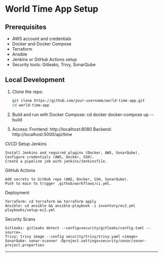 # World Time App Setup

## Prerequisites
- AWS account and credentials
- Docker and Docker Compose
- Terraform
- Ansible
- Jenkins or GitHub Actions setup
- Security tools: Gitleaks, Trivy, SonarQube

## Local Development
1. Clone the repo:
   ```bash
   git clone https://github.com/your-username/world-time-app.git
   cd world-time-app

2. Build and run with Docker Compose:
cd docker
docker-compose up --build

3. Access:
Frontend: http://localhost:8080
Backend: http://localhost:5000/api/time

CI/CD Setup
Jenkins

    Install Jenkins and required plugins (Docker, AWS, SonarQube).
    Configure credentials (AWS, Docker, SSH).
    Create a pipeline job with jenkins/Jenkinsfile.

GitHub Actions

    Add secrets to GitHub repo (AWS, Docker, SSH, SonarQube).
    Push to main to trigger .github/workflows/ci.yml.

Deployment

    Terraform: cd terraform && terraform apply
    Ansible: cd ansible && ansible-playbook -i inventory/ec2.yml playbooks/setup-ec2.yml

Security Scans

    Gitleaks: gitleaks detect --config=security/gitleaks/config.toml --source=.
    Trivy: trivy image --config security/trivy/trivy.yaml <image>
    SonarQube: sonar-scanner -Dproject.settings=security/sonar/sonar-project.properties


---

